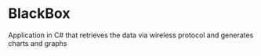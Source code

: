 # BlackBox
Application in C# that retrieves the data via wireless protocol and generates charts and graphs
